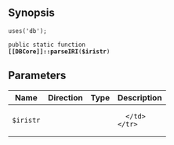 ## Synopsis

<code>uses('db');</code>

<code>public static function <b>[[DBCore]]::parseIRI</b>(<b>$iristr</b>)</code>

## Parameters

<table>
  <thead>
    <tr>
      <th>Name</th>
      <th>Direction</th>
      <th>Type</th>
      <th>Description</th>
    </tr>
  </thead>
  <tbody>
    <tr>
      <td><code>$iristr</code>
      <td><i></i></td>
      <td></td>
      <td>

      </td>
    </tr>
  </tbody>
</table>

